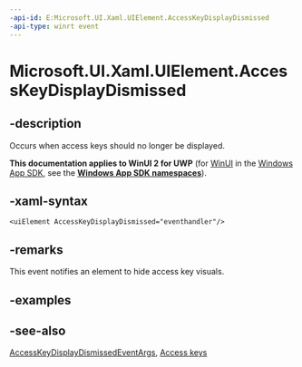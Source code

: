 ```yaml
---
-api-id: E:Microsoft.UI.Xaml.UIElement.AccessKeyDisplayDismissed
-api-type: winrt event
---
```


<!-- Event syntax
public event Windows.Foundation.TypedEventHandler AccessKeyDisplayDismissed<Windows.UI.Xaml.UIElement,  Windows.UI.Xaml.Input.AccessKeyDisplayDismissedEventArgs>
-->

# Microsoft.UI.Xaml.UIElement.AccessKeyDisplayDismissed

## -description

Occurs when access keys should no longer be displayed.

**This documentation applies to WinUI 2 for UWP** (for [WinUI](/windows/apps/winui/winui3/) in the [Windows App SDK](/windows/apps/windows-app-sdk/), see the **[Windows App SDK namespaces](/windows/windows-app-sdk/api/winrt/)**).

## -xaml-syntax

```xaml
<uiElement AccessKeyDisplayDismissed="eventhandler"/>
```

## -remarks

This event notifies an element to hide access key visuals.

## -examples

## -see-also

[AccessKeyDisplayDismissedEventArgs](../microsoft.ui.xaml.input/accesskeydisplaydismissedeventargs.md), [Access keys](/windows/apps/design/input/access-keys)
